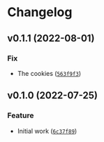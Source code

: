 # Changelog

<!--next-version-placeholder-->

## v0.1.1 (2022-08-01)
### Fix
* The cookies ([`563f9f3`](https://github.com/wheegee/sentential-gw/commit/563f9f317d37c0db095e09fe7e05495d534d969d))

## v0.1.0 (2022-07-25)
### Feature
* Initial work ([`6c37f89`](https://github.com/wheegee/sentential-gw/commit/6c37f89a0b27b8a987c2c69c4107420ec70d9a3c))
